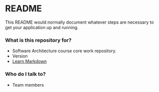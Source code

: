 # README #

This README would normally document whatever steps are necessary to get your application up and running.

### What is this repository for? ###

* Software Architecture course core work repository.
* Version
* [Learn Markdown](https://bitbucket.org/tutorials/markdowndemo)

### Who do I talk to? ###
* Team members